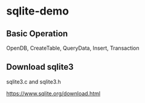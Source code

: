# sqlite-demo



## Basic Operation

OpenDB, CreateTable, QueryData, Insert, Transaction


## Download sqlite3

sqlite3.c and sqlite3.h

https://www.sqlite.org/download.html
